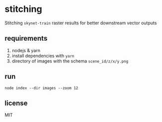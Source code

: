 # stitching

Stitching `skynet-train` raster results for better downstream vector outputs

## requirements
1. nodejs & yarn
2. install dependencies with `yarn`
3. directory of images with the schema `scene_id/z/x/y.png`

## run
```
node index --dir images --zoom 12
```

## license
MIT
